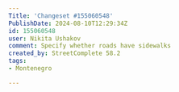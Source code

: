 ```yaml
---
Title: 'Changeset #155060548'
PublishDate: 2024-08-10T12:29:34Z
id: 155060548
user: Nikita Ushakov
comment: Specify whether roads have sidewalks
created_by: StreetComplete 58.2
tags:
- Montenegro

---
```

